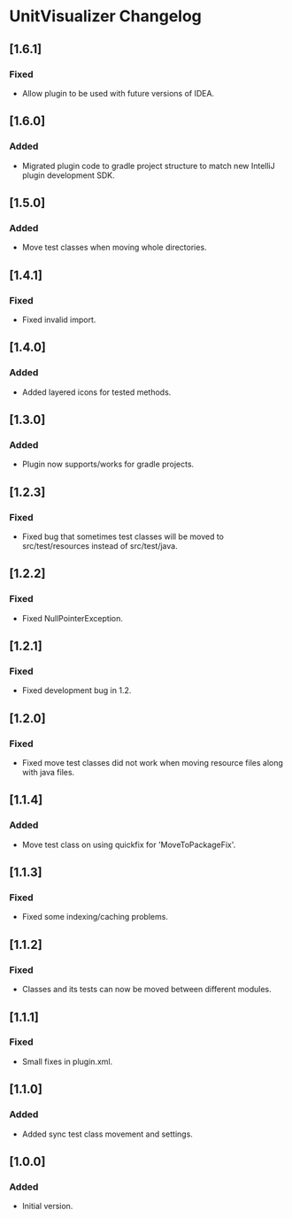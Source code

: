 # UnitVisualizer Changelog

## [1.6.1]
### Fixed
- Allow plugin to be used with future versions of IDEA.

## [1.6.0]
### Added
- Migrated plugin code to gradle project structure to match new IntelliJ plugin development SDK.

## [1.5.0]
### Added
- Move test classes when moving whole directories.

## [1.4.1]
### Fixed
- Fixed invalid import.

## [1.4.0]
### Added
- Added layered icons for tested methods.

## [1.3.0]
### Added
- Plugin now supports/works for gradle projects.

## [1.2.3]
### Fixed
- Fixed bug that sometimes test classes will be moved to src/test/resources instead of src/test/java.

## [1.2.2]
### Fixed
- Fixed NullPointerException.

## [1.2.1]
### Fixed
- Fixed development bug in 1.2.

## [1.2.0]
### Fixed
- Fixed move test classes did not work when moving resource files along with java files.

## [1.1.4]
### Added
- Move test class on using quickfix for 'MoveToPackageFix'.

## [1.1.3]
### Fixed
- Fixed some indexing/caching problems.

## [1.1.2]
### Fixed
- Classes and its tests can now be moved between different modules.

## [1.1.1]
### Fixed
- Small fixes in plugin.xml.

## [1.1.0]
### Added
- Added sync test class movement and settings.

## [1.0.0]
### Added
- Initial version.
